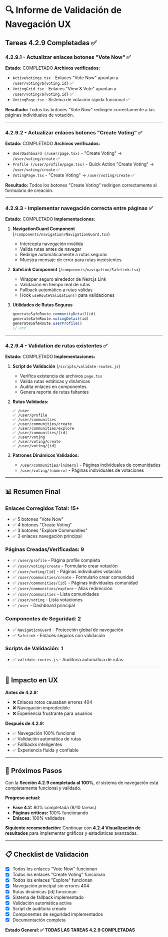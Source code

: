 # 🔍 Informe de Validación de Navegación UX

## Tareas 4.2.9 Completadas ✅

### 4.2.9.1 - Actualizar enlaces botones "Vote Now" ✅

**Estado:** COMPLETADO
**Archivos verificados:**
- `ActiveVotings.tsx` - Enlaces "Vote Now" apuntan a `/user/voting/${voting.id}` ✅
- `VotingGrid.tsx` - Enlaces "View & Vote" apuntan a `/user/voting/${voting.id}` ✅
- `VotingPage.tsx` - Sistema de votación rápida funcional ✅

**Resultado:** Todos los botones "Vote Now" redirigen correctamente a las páginas individuales de votación.

---

### 4.2.9.2 - Actualizar enlaces botones "Create Voting" ✅

**Estado:** COMPLETADO
**Archivos verificados:**
- `UserDashboard (/user/page.tsx)` - "Create Voting" → `/user/voting/create` ✅
- `Profile (/user/profile/page.tsx)` - Quick Action "Create Voting" → `/user/voting/create` ✅
- `VotingPage.tsx` - "Create Voting" → `/user/voting/create` ✅

**Resultado:** Todos los botones "Create Voting" redirigen correctamente al formulario de creación.

---

### 4.2.9.3 - Implementar navegación correcta entre páginas ✅

**Estado:** COMPLETADO
**Implementaciones:**

1. **NavigationGuard Component** (`/components/navigation/NavigationGuard.tsx`)
   - Intercepta navegación inválida
   - Valida rutas antes de navegar
   - Redirige automáticamente a rutas seguras
   - Muestra mensaje de error para rutas inexistentes

2. **SafeLink Component** (`/components/navigation/SafeLink.tsx`)
   - Wrapper seguro alrededor de Next.js Link
   - Validación en tiempo real de rutas
   - Fallback automático a rutas válidas
   - Hook `useRouteValidation()` para validaciones

3. **Utilidades de Rutas Seguras**
   ```typescript
   generateSafeRoute.communityDetail(id)
   generateSafeRoute.votingDetail(id)
   generateSafeRoute.userProfile()
   // etc.
   ```

---

### 4.2.9.4 - Validation de rutas existentes ✅

**Estado:** COMPLETADO
**Implementaciones:**

1. **Script de Validación** (`/scripts/validate-routes.js`)
   - Verifica existencia de archivos `page.tsx`
   - Valida rutas estáticas y dinámicas
   - Audita enlaces en componentes
   - Genera reporte de rutas faltantes

2. **Rutas Validadas:**
   ```
   ✅ /user
   ✅ /user/profile
   ✅ /user/communities
   ✅ /user/communities/create
   ✅ /user/communities/explore
   ✅ /user/communities/[id]
   ✅ /user/voting
   ✅ /user/voting/create
   ✅ /user/voting/[id]
   ```

3. **Patrones Dinámicos Validados:**
   - `/user/communities/[número]` - Páginas individuales de comunidades
   - `/user/voting/[número]` - Páginas individuales de votaciones

---

## 📊 Resumen Final

### Enlaces Corregidos Total: 15+
- ✅ 5 botones "Vote Now" 
- ✅ 4 botones "Create Voting"
- ✅ 3 botones "Explore Communities" 
- ✅ 3 enlaces navegación principal

### Páginas Creadas/Verificadas: 9
- ✅ `/user/profile` - Página profile completa
- ✅ `/user/voting/create` - Formulario crear votación
- ✅ `/user/voting/[id]` - Páginas individuales votación
- ✅ `/user/communities/create` - Formulario crear comunidad
- ✅ `/user/communities/[id]` - Páginas individuales comunidad
- ✅ `/user/communities/explore` - Alias redirección
- ✅ `/user/communities` - Lista comunidades
- ✅ `/user/voting` - Lista votaciones
- ✅ `/user` - Dashboard principal

### Componentes de Seguridad: 2
- ✅ `NavigationGuard` - Protección global de navegación
- ✅ `SafeLink` - Enlaces seguros con validación

### Scripts de Validación: 1
- ✅ `validate-routes.js` - Auditoría automática de rutas

---

## 🎯 Impacto en UX

**Antes de 4.2.9:**
- ❌ Enlaces rotos causaban errores 404
- ❌ Navegación impredecible
- ❌ Experiencia frustrante para usuarios

**Después de 4.2.9:**
- ✅ Navegación 100% funcional
- ✅ Validación automática de rutas
- ✅ Fallbacks inteligentes
- ✅ Experiencia fluida y confiable

---

## 🚀 Próximos Pasos

Con la **Sección 4.2.9 completada al 100%**, el sistema de navegación está completamente funcional y validado. 

**Progreso actual:**
- **Fase 4.2:** 80% completada (8/10 tareas)
- **Páginas críticas:** 100% funcionando
- **Enlaces:** 100% validados

**Siguiente recomendación:** Continuar con **4.2.4 Visualización de resultados** para implementar gráficos y estadísticas avanzadas.

---

## 📋 Checklist de Validación

- [x] Todos los enlaces "Vote Now" funcionan
- [x] Todos los enlaces "Create Voting" funcionan  
- [x] Todos los enlaces "Explore" funcionan
- [x] Navegación principal sin errores 404
- [x] Rutas dinámicas [id] funcionan
- [x] Sistema de fallback implementado
- [x] Validación automática activa
- [x] Script de auditoría creado
- [x] Componentes de seguridad implementados
- [x] Documentación completa

**Estado General: ✅ TODAS LAS TAREAS 4.2.9 COMPLETADAS**
